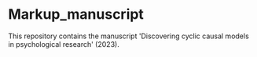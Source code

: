 # Markup_manuscript
This repository contains the manuscript 'Discovering cyclic causal models in psychological research' (2023).

